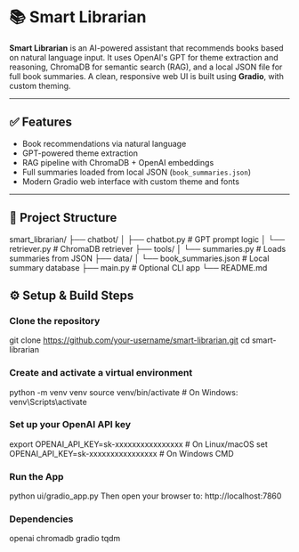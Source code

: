 # 📚 Smart Librarian

**Smart Librarian** is an AI-powered assistant that recommends books based on natural language input. It uses OpenAI's GPT for theme extraction and reasoning, ChromaDB for semantic search (RAG), and a local JSON file for full book summaries. A clean, responsive web UI is built using **Gradio**, with custom theming.

---

## ✅ Features

- Book recommendations via natural language
- GPT-powered theme extraction
- RAG pipeline with ChromaDB + OpenAI embeddings
- Full summaries loaded from local JSON (`book_summaries.json`)
- Modern Gradio web interface with custom theme and fonts

---

## 📁 Project Structure

smart_librarian/
├── chatbot/
│ ├── chatbot.py # GPT prompt logic
│ └── retriever.py # ChromaDB retriever
├── tools/
│ └── summaries.py # Loads summaries from JSON
├── data/
│ └── book_summaries.json # Local summary database
├── main.py # Optional CLI app
└── README.md



## ⚙️ Setup & Build Steps

### Clone the repository

git clone https://github.com/your-username/smart-librarian.git
cd smart-librarian

### Create and activate a virtual environment

python -m venv venv
source venv/bin/activate      # On Windows: venv\Scripts\activate

### Set up your OpenAI API key
export OPENAI_API_KEY=sk-xxxxxxxxxxxxxxxx     # On Linux/macOS
set OPENAI_API_KEY=sk-xxxxxxxxxxxxxxxx         # On Windows CMD

### Run the App
python ui/gradio_app.py
Then open your browser to:
http://localhost:7860


### Dependencies
openai
chromadb
gradio
tqdm



